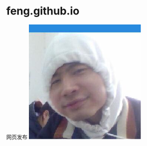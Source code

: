 # feng.github.io
网页发布
![](https://github.com/feng2955466195/feng.github.io/blob/main/images/ming01.jpg)
